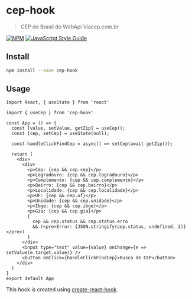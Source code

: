# cep-hook

> CEP do Brasil do WebApi Viacep.com.br

[![NPM](https://img.shields.io/npm/v/cep-hook.svg)](https://www.npmjs.com/package/cep-hook) [![JavaScript Style Guide](https://img.shields.io/badge/code_style-standard-brightgreen.svg)](https://standardjs.com)

## Install

```bash
npm install --save cep-hook
```

## Usage 
```tsx
import React, { useState } from 'react'

import { useCep } from 'cep-hook'

const App = () => {
  const [value, setValue, getZip] = useCep();
  const [cep, setCep] = useState(null);

  const handleClickFindCep = async() => setCep(await getZip());

  return (
    <div>
      <div>
        <p>Cep: {cep && cep.cep}</p>
        <p>Logradouro: {cep && cep.logradouro}</p>
        <p>Complemento: {cep && cep.complemento}</p>
        <p>Bairro: {cep && cep.bairro}</p>
        <p>Localidade: {cep && cep.localidade}</p>
        <p>UF: {cep && cep.uf}</p>
        <p>Unidade: {cep && cep.unidade}</p>
        <p>Ibge: {cep && cep.ibge}</p>
        <p>Gia: {cep && cep.gia}</p>
        {
          cep && cep.status && cep.status.erro 
          && (<pre>Error: {JSON.stringify(cep.status, undefined, 2)}</pre>)
        }
      </div>
      <input type="text" value={value} onChange={e => setValue(e.target.value)} />
      <button onClick={handleClickFindCep}>Busca de CEP</button>
    </div>
  )
}
export default App
```

This hook is created using [create-react-hook](https://github.com/hermanya/create-react-hook).
